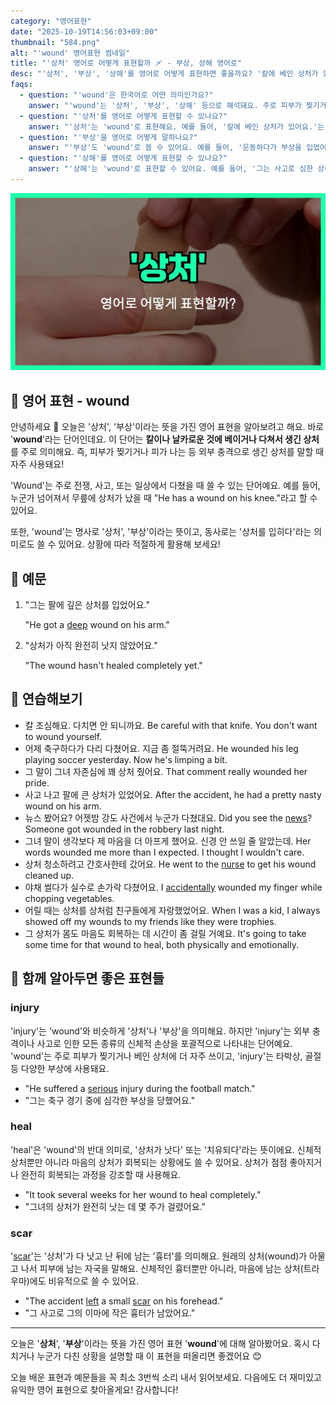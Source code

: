 ```yaml
---
category: "영어표현"
date: "2025-10-19T14:56:03+09:00"
thumbnail: "584.png"
alt: "'wound' 영어표현 썸네일"
title: "'상처' 영어로 어떻게 표현할까 🩹 - 부상, 상해 영어로"
desc: "'상처', '부상', '상해'를 영어로 어떻게 표현하면 좋을까요? '칼에 베인 상처가 있어요.', '운동하다가 부상을 입었어요.' 등을 영어로 표현하는 법을 배워봅시다. 다양한 예문을 통해서 연습하고 본인의 표현으로 만들어 보세요."
faqs: 
  - question: "'wound'은 한국어로 어떤 의미인가요?"
    answer: "'wound'는 '상처', '부상', '상해' 등으로 해석돼요. 주로 피부가 찢기거나 베인 물리적인 상처를 말할 때 써요."
  - question: "'상처'를 영어로 어떻게 표현할 수 있나요?"
    answer: "'상처'는 'wound'로 표현해요. 예를 들어, '칼에 베인 상처가 있어요.'는 'I have a wound from a knife cut.'라고 해요."
  - question: "'부상'을 영어로 어떻게 말하나요?"
    answer: "'부상'도 'wound'로 쓸 수 있어요. 예를 들어, '운동하다가 부상을 입었어요.'는 'I got a wound while playing sports.'라고 해요."
  - question: "'상해'를 영어로 어떻게 표현할 수 있나요?"
    answer: "'상해'는 'wound'로 표현할 수 있어요. 예를 들어, '그는 사고로 심한 상해를 입었어요.'는 'He suffered a serious wound in the accident.'라고 해요."
---
```


!['wound' 영어표현](./584.png)

## 🌟 영어 표현 - wound

안녕하세요 👋 오늘은 '상처', '부상'이라는 뜻을 가진 영어 표현을 알아보려고 해요. 바로 '**wound**'라는 단어인데요. 이 단어는 **칼이나 날카로운 것에 베이거나 다쳐서 생긴 상처**를 주로 의미해요. 즉, 피부가 찢기거나 피가 나는 등 외부 충격으로 생긴 상처를 말할 때 자주 사용돼요!

'Wound'는 주로 전쟁, 사고, 또는 일상에서 다쳤을 때 쓸 수 있는 단어예요. 예를 들어, 누군가 넘어져서 무릎에 상처가 났을 때 "He has a wound on his knee."라고 할 수 있어요.

또한, 'wound'는 명사로 '상처', '부상'이라는 뜻이고, 동사로는 '상처를 입히다'라는 의미로도 쓸 수 있어요. 상황에 따라 적절하게 활용해 보세요!

## 📖 예문

1. "그는 팔에 깊은 상처를 입었어요."

   "He got a [deep](/blog/in-english/428.deep/) wound on his arm."

2. "상처가 아직 완전히 낫지 않았어요."

   "The wound hasn't healed completely yet."



## 💬 연습해보기

<ul data-interactive-list>

  <li data-interactive-item>
    <span data-toggler>칼 조심해요. 다치면 안 되니까요.</span>
    <span data-answer>Be careful with that knife. You don't want to wound yourself.</span>
  </li>

  <li data-interactive-item>
    <span data-toggler>어제 축구하다가 다리 다쳤어요. 지금 좀 절뚝거려요.</span>
    <span data-answer>He wounded his leg playing soccer yesterday. Now he's limping a bit.</span>
  </li>

  <li data-interactive-item>
    <span data-toggler>그 말이 그녀 자존심에 꽤 상처 줬어요.</span>
    <span data-answer>That comment really wounded her pride.</span>
  </li>

  <li data-interactive-item>
    <span data-toggler>사고 나고 팔에 큰 상처가 있었어요.</span>
    <span data-answer>After the accident, he had a pretty nasty wound on his arm.</span>
  </li>

  <li data-interactive-item>
    <span data-toggler>뉴스 봤어요? 어젯밤 강도 사건에서 누군가 다쳤대요.</span>
    <span data-answer>Did you see the <a href="/blog/in-english/536.news/">news</a>? Someone got wounded in the robbery last night.</span>
  </li>

  <li data-interactive-item>
    <span data-toggler>그녀 말이 생각보다 제 마음을 더 아프게 했어요. 신경 안 쓰일 줄 알았는데.</span>
    <span data-answer>Her words wounded me more than I expected. I thought I wouldn't care.</span>
  </li>

  <li data-interactive-item>
    <span data-toggler>상처 청소하려고 간호사한테 갔어요.</span>
    <span data-answer>He went to the <a href="/blog/in-english/564.nurse/">nurse</a> to get his wound cleaned up.</span>
  </li>

  <li data-interactive-item>
    <span data-toggler>야채 썰다가 실수로 손가락 다쳤어요.</span>
    <span data-answer>I <a href="/blog/in-english/314.accidentally/">accidentally</a> wounded my finger while chopping vegetables.</span>
  </li>

  <li data-interactive-item>
    <span data-toggler>어릴 때는 상처를 상처럼 친구들에게 자랑했었어요.</span>
    <span data-answer>When I was a kid, I always showed off my wounds to my friends like they were trophies.</span>
  </li>

  <li data-interactive-item>
    <span data-toggler>그 상처가 몸도 마음도 회복하는 데 시간이 좀 걸릴 거예요.</span>
    <span data-answer>It's going to take some time for that wound to heal, both physically and emotionally.</span>
  </li>

</ul>

## 🤝 함께 알아두면 좋은 표현들

### injury

'injury'는 'wound'와 비슷하게 '상처'나 '부상'을 의미해요. 하지만 'injury'는 외부 충격이나 사고로 인한 모든 종류의 신체적 손상을 포괄적으로 나타내는 단어예요. 'wound'는 주로 피부가 찢기거나 베인 상처에 더 자주 쓰이고, 'injury'는 타박상, 골절 등 다양한 부상에 사용돼요.

- "He suffered a [serious](/blog/in-english/146.serious/) injury during the football match."
- "그는 축구 경기 중에 심각한 부상을 당했어요."

### heal

'heal'은 'wound'의 반대 의미로, '상처가 낫다' 또는 '치유되다'라는 뜻이에요. 신체적 상처뿐만 아니라 마음의 상처가 회복되는 상황에도 쓸 수 있어요. 상처가 점점 좋아지거나 완전히 회복되는 과정을 강조할 때 사용해요.

- "It took several weeks for her wound to heal completely."
- "그녀의 상처가 완전히 낫는 데 몇 주가 걸렸어요."

### scar

'[scar](/blog/in-english/583.scar/)'는 '상처'가 다 낫고 난 뒤에 남는 '흉터'를 의미해요. 원래의 상처(wound)가 아물고 나서 피부에 남는 자국을 말해요. 신체적인 흉터뿐만 아니라, 마음에 남는 상처(트라우마)에도 비유적으로 쓸 수 있어요.

- "The accident [left](/blog/in-english/402.leave/) a small [scar](/blog/in-english/583.scar/) on his forehead."
- "그 사고로 그의 이마에 작은 흉터가 남았어요."

---

오늘은 '**상처**', '**부상**'이라는 뜻을 가진 영어 표현 '**wound**'에 대해 알아봤어요. 혹시 다치거나 누군가 다친 상황을 설명할 때 이 표현을 떠올리면 좋겠어요 😊

오늘 배운 표현과 예문들을 꼭 최소 3번씩 소리 내서 읽어보세요. 다음에도 더 재미있고 유익한 영어 표현으로 찾아올게요! 감사합니다!

